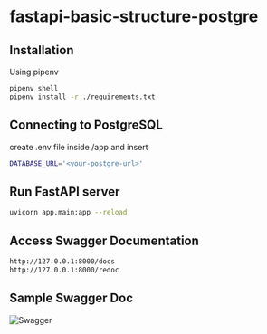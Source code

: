 # fastapi-basic-structure-postgre
## Installation

Using pipenv

```bash
pipenv shell
pipenv install -r ./requirements.txt
```

## Connecting to PostgreSQL

create .env file inside /app and insert

```bash
DATABASE_URL='<your-postgre-url>'
```
## Run FastAPI server

```bash
uvicorn app.main:app --reload
```


## Access Swagger Documentation
```bash
http://127.0.0.1:8000/docs
http://127.0.0.1:8000/redoc
```
## Sample Swagger Doc
![Swagger](https://i.imgur.com/5nTIlYY.png)
